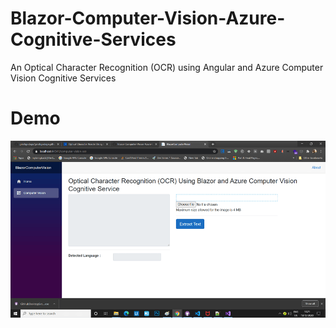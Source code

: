 # Blazor-Computer-Vision-Azure-Cognitive-Services

An Optical Character Recognition (OCR) using Angular and Azure Computer Vision Cognitive Services

# Demo

![BlazorComputerVision](https://github.com/girishgodage/BlazorComputerVisionAzureCognitiveServices/blob/main/output/output.gif)
